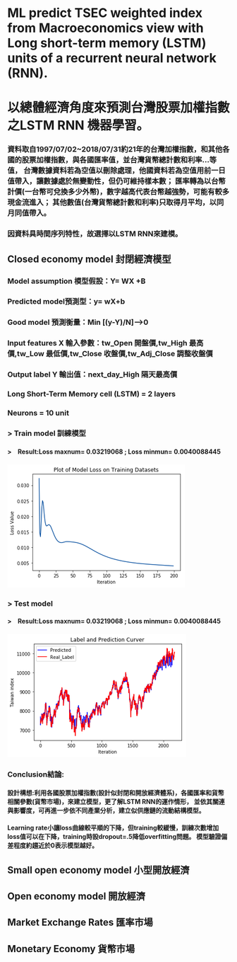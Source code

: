 # ML predict TSEC weighted index from Macroeconomics view with Long short-term memory (LSTM) units of a recurrent neural network (RNN).
# 以總體經濟角度來預測台灣股票加權指數之LSTM RNN 機器學習。  

### 資料取自1997/07/02~2018/07/31約21年的台灣加權指數，和其他各國的股票加權指數，與各國匯率值，並台灣貨幣總計數和利率...等值， 台灣數據資料若為空值以刪除處理，他國資料若為空值用前一日值帶入，讓數據處於無變動性，但仍可維持樣本數； 匯率轉為以台幣計價(一台幣可兌換多少外幣)，數字越高代表台幣越強勢，可能有較多現金流進入； 其他數值(台灣貨幣總計數和利率)只取得月平均，以同月同值帶入。  

### 因資料具時間序列特性，故選擇以LSTM RNN來建模。 

## Closed economy model 封閉經濟模型  

### Model assumption 模型假設：Y= WX +B  

### Predicted model預測型：y= wX+b  

### Good model 預測衡量：Min [(y-Y)/N]-->0  

### Input features X 輸入參數：tw_Open 開盤價,tw_High 最高價,tw_Low 最低價,tw_Close 收盤價,tw_Adj_Close 調整收盤價  

### Output label Y 輸出值：next_day_High 隔天最高價  

### Long Short-Term Memory cell (LSTM) = 2 layers  

### Neurons = 10 unit  
### > Train model 訓練模型  
#### >　Result:Loss maxnum= 0.03219068 ; Loss minmun= 0.0040088445
##### ![Alt text](/pstp/jpg/train_n5_u10_l2_b60_s20_lr0001_i200_p5.png)

### > Test model
#### >　Result:Loss maxnum= 0.03219068 ; Loss minmun= 0.0040088445
##### ![Alt text](/pstp/jpg/test_n5_u10_l2_b60_s20_lr0001_i200_p5.png)

### Conclusion結論:
#### 設計構想:利用各國股票加權指數(設計似封閉和開放經濟體系)，各國匯率和貨幣相關參數(貨幣市場)，來建立模型，更了解LSTM RNN的運作情形， 並依其關連與影響度，可再進一步依不同產業分析，建立似供應鏈的流動結構模型。
#### Learning rate小讓loss曲線較平順的下降，但training較緩慢，訓練次數增加loss值可以在下降，training時設dropout=.5降低overfitting問題。 模型驗證偏差程度約趨近於0表示模型越好。

## Small open economy model 小型開放經濟  
## Open economy model 開放經濟
## Market Exchange Rates 匯率市場
## Monetary Economy 貨幣市場

